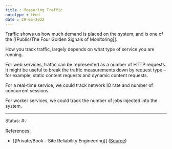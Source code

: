 ```yaml
---
title : Measuring Traffic
notetype : feed
date : 29-05-2022
---
```


Traffic shows us how much demand is placed on the system, and is one of the [[Public/The Four Golden Signals of Monitoring]].

How you track traffic, largely depends on what type of service you are running.

For web services, traffic can be represented as a number of HTTP requests. It might be useful to break the traffic measurements down by request type – for example, static content requests and dynamic content requests.

For a real-time service, we could track network IO rate and number of concurrent sessions.

For worker services, we could track the number of jobs injected into the system.

-----

Status: #💡 

References:
- [[Private/Book - Site Reliability Engineering]] ([Source](https://sre.google/sre-book/table-of-contents/))
